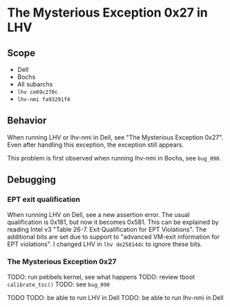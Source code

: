 # The Mysterious Exception 0x27 in LHV

## Scope
* Dell
* Bochs
* All subarchs
* `lhv ce69c270c`
* `lhv-nmi fa93291f4`

## Behavior
When running LHV or lhv-nmi in Dell, see "The Mysterious Exception 0x27". Even
after handling this exception, the exception still appears.

This problem is first observed when running lhv-nmi in Bochs, see `bug_090`.

## Debugging

### EPT exit qualification

When running LHV on Dell, see a new assertion error. The usual qualification is
0x181, but now it becomes 0x581. This can be explained by reading Intel v3
"Table 26-7. Exit Qualification for EPT Violations". The additional bits are
set due to support to "advanced VM-exit information for EPT violations". I
changed LHV in `lhv de25814dc` to ignore these bits.

### The Mysterious Exception 0x27

TODO: run pebbels kernel, see what happens
TODO: review tboot `calibrate_tsc()`
TODO: see `bug_090`

TODO
TODO: be able to run LHV in Dell
TODO: be able to run lhv-nmi in Dell

